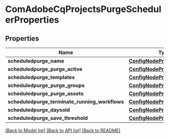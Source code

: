 # ComAdobeCqProjectsPurgeSchedulerProperties

## Properties
Name | Type | Description | Notes
------------ | ------------- | ------------- | -------------
**scheduledpurge_name** | [**ConfigNodePropertyString**](ConfigNodePropertyString.md) |  | [optional] 
**scheduledpurge_purge_active** | [**ConfigNodePropertyBoolean**](ConfigNodePropertyBoolean.md) |  | [optional] 
**scheduledpurge_templates** | [**ConfigNodePropertyArray**](ConfigNodePropertyArray.md) |  | [optional] 
**scheduledpurge_purge_groups** | [**ConfigNodePropertyBoolean**](ConfigNodePropertyBoolean.md) |  | [optional] 
**scheduledpurge_purge_assets** | [**ConfigNodePropertyBoolean**](ConfigNodePropertyBoolean.md) |  | [optional] 
**scheduledpurge_terminate_running_workflows** | [**ConfigNodePropertyBoolean**](ConfigNodePropertyBoolean.md) |  | [optional] 
**scheduledpurge_daysold** | [**ConfigNodePropertyInteger**](ConfigNodePropertyInteger.md) |  | [optional] 
**scheduledpurge_save_threshold** | [**ConfigNodePropertyInteger**](ConfigNodePropertyInteger.md) |  | [optional] 

[[Back to Model list]](../README.md#documentation-for-models) [[Back to API list]](../README.md#documentation-for-api-endpoints) [[Back to README]](../README.md)


